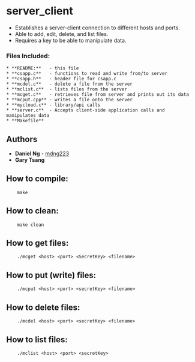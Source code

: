 # server_client
* Establishes a server-client connection to different hosts and ports.
* Able to add, edit, delete, and list files. 
* Requires a key to be able to manipulate data.



### Files Included:
	* **README:**	- this file
	* **csapp.c**	- functions to read and write from/to server
	* **csapp.h**	- header file for csapp.c
	* **mcdel.c** 	- delete a file from the server
	* **mclist.c**	- lists files from the server
	* **mcget.c**	- retrieves file from server and prints out its data
	* **mcput.cpp**	- writes a file onto the server
	* **mycloud.c**	- library/api calls
	* **server.c**	- Accepts client-side application calls and manipulates data
	* **Makefile**	

## Authors

* **Daniel Ng** - [mdng223](https://github.com/mdng223)
* **Gary Tsang**

## How to compile:
		make

## How to clean:
		make clean

## How to get files:
		./mcget <host> <port> <SecretKey> <filename>

## How to put (write) files:
		./mcput <host> <port> <secretKey> <filename>

## How to delete files:
		./mcdel <host> <port> <secretKey> <filename>

## How to list files:
		./mclist <host> <port> <secretKey>


